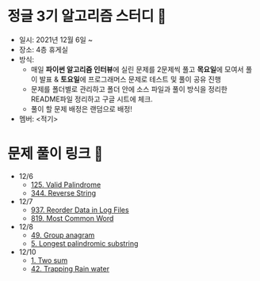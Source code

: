 # 정글 3기 알고리즘 스터디 :book:
- 일시: 2021년 12월 6일 ~ 
- 장소: 4층 휴게실
- 방식:
    - 매일 **파이썬 알고리즘 인터뷰**에 실린 문제를 2문제씩 풀고 **목요일**에 모여서 풀이 발표 & **토요일**에 프로그래머스 문제로 테스트 및 풀이 공유 진행 
    - 문제를 폴더별로 관리하고 폴더 안에 소스 파일과 풀이 방식을 정리한 README파일 정리하고 구글 시트에 체크.  
    - 풀이 할 문제 배정은 랜덤으로 배정!
- 멤버: <적기>
# 문제 풀이 링크 :link:
- 12/6
    - [125. Valid Palindrome](https://github.com/Roha-Lee/sw_jungle_algorithm_group_study/tree/main/python_algorithm_interview_problems/125)
    - [344. Reverse String](https://github.com/Roha-Lee/sw_jungle_algorithm_group_study/tree/main/python_algorithm_interview_problems/344)
- 12/7
    - [937. Reorder Data in Log Files](https://github.com/Roha-Lee/sw_jungle_algorithm_group_study/tree/main/python_algorithm_interview_problems/937)
    - [819. Most Common Word](https://github.com/Roha-Lee/sw_jungle_algorithm_group_study/tree/main/python_algorithm_interview_problems/819)
- 12/8
    - [49. Group anagram](https://github.com/Roha-Lee/sw_jungle_algorithm_group_study/tree/main/python_algorithm_interview_problems/49)
    - [5. Longest palindromic substring](https://github.com/Roha-Lee/sw_jungle_algorithm_group_study/tree/main/python_algorithm_interview_problems/5)
- 12/10
    - [1. Two sum](https://github.com/Roha-Lee/sw_jungle_algorithm_group_study/tree/main/python_algorithm_interview_problems/1)
    - [42. Trapping Rain water](https://github.com/Roha-Lee/sw_jungle_algorithm_group_study/tree/main/python_algorithm_interview_problems/42)
